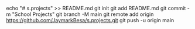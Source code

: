 echo "# s.projects" >> README.md
git init
git add README.md
git commit -m "School Projects"
git branch -M main
git remote add origin https://github.com/JaymarkBesa/s.projects.git
git push -u origin main
